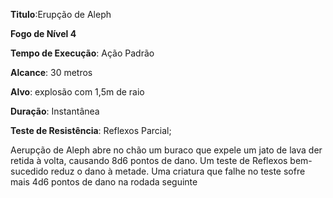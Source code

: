 **Titulo**:Erupção de Aleph

**Fogo de Nível 4**

**Tempo de Execução**: Ação Padrão

**Alcance**: 30 metros

**Alvo**: explosão com 1,5m de raio

**Duração**: Instantânea

**Teste de Resistência**: Reflexos Parcial;

Aerupção de Aleph abre no chão um buraco que expele um jato de lava der retida à volta, causando 8d6 pontos de dano. 
Um teste de Reflexos bem-sucedido reduz o dano à metade. Uma criatura que falhe no teste sofre mais 4d6 pontos de dano na rodada seguinte